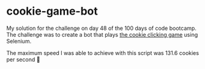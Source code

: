 # cookie-game-bot
My solution for the challenge on day 48 of the 100 days of code bootcamp. The challenge was to create a bot that plays [the cookie clicking game](http://orteil.dashnet.org/experiments/cookie/) using Selenium.

The maximum speed I was able to achieve with this script was 131.6 cookies per second 🙂
